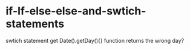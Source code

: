 # if-If-else-else-and-swtich-statements

swtich statement get Date().getDay(){} function returns the wrong day?
